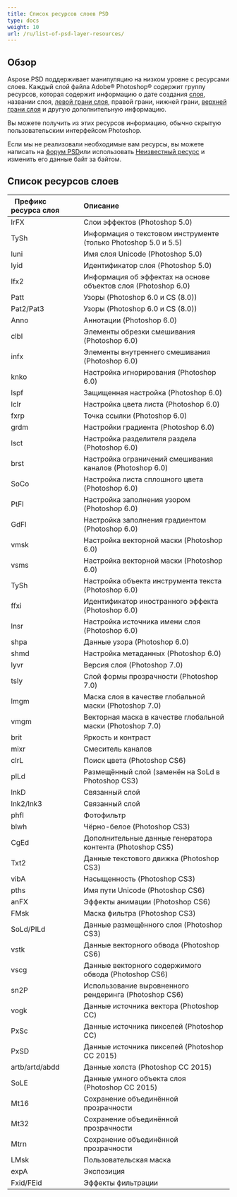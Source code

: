 ```yaml
---
title: Список ресурсов слоев PSD
type: docs
weight: 10
url: /ru/list-of-psd-layer-resources/
---
```


## **Обзор**
Aspose.PSD поддерживает манипуляцию на низком уровне с ресурсами слоев. Каждый слой файла Adobe® Photoshop® содержит группу ресурсов, которая содержит информацию о дате создания [слоя](https://reference.aspose.com/psd/net/aspose.psd.fileformats.psd.layers/layer), названии слоя, [левой грани слоя](https://reference.aspose.com/psd/net/aspose.psd.fileformats.psd.layers/layer/properties/left), правой грани, нижней грани, [верхней грани слоя](https://reference.aspose.com/psd/net/aspose.psd.fileformats.psd.layers/layer/properties/top) и другую дополнительную информацию.

Вы можете получить из этих ресурсов информацию, обычно скрытую пользовательским интерфейсом Photoshop.

Если мы не реализовали необходимые вам ресурсы, вы можете написать на [форум PSD](https://forum.aspose.com/c/psd)или использовать [Неизвестный ресурс](https://reference.aspose.com/psd/net/aspose.psd.fileformats.psd.layers.layerresources/unknownresource) и изменить его данные байт за байтом.

## **Список ресурсов слоев**

|` `**Префикс ресурса слоя**|**Описание**|
| :- | :- |
|lrFX|Слои эффектов (Photoshop 5.0)|
|TySh|Информация о текстовом инструменте (только Photoshop 5.0 и 5.5)|
|luni|Имя слоя Unicode (Photoshop 5.0)|
|lyid|Идентификатор слоя (Photoshop 5.0)|
|lfx2|Информация об эффектах на основе объектов слоя (Photoshop 6.0)|
|Patt|Узоры (Photoshop 6.0 и CS (8.0))|
|Pat2/Pat3|Узоры (Photoshop 6.0 и CS (8.0))|
|Anno|Аннотации (Photoshop 6.0)|
|clbl|Элементы обрезки смешивания (Photoshop 6.0)|
|infx|Элементы внутреннего смешивания (Photoshop 6.0)|
|knko|Настройка игнорирования (Photoshop 6.0)|
|lspf|Защищенная настройка (Photoshop 6.0)|
|lclr|Настройка цвета листа (Photoshop 6.0)|
|fxrp|Точка ссылки (Photoshop 6.0)|
|grdm|Настройки градиента (Photoshop 6.0)|
|lsct|Настройка разделителя раздела (Photoshop 6.0)|
|brst|Настройка ограничений смешивания каналов (Photoshop 6.0)|
|SoCo|Настройка листа сплошного цвета (Photoshop 6.0)|
|PtFl|Настройка заполнения узором (Photoshop 6.0)|
|GdFl|Настройка заполнения градиентом (Photoshop 6.0)|
|vmsk|Настройка векторной маски (Photoshop 6.0)|
|vsms|Настройка векторной маски (Photoshop 6.0)|
|TySh|Настройка объекта инструмента текста (Photoshop 6.0)|
|ffxi|Идентификатор иностранного эффекта (Photoshop 6.0)|
|lnsr|Настройка источника имени слоя (Photoshop 6.0)|
|shpa|Данные узора (Photoshop 6.0)|
|shmd|Настройка метаданных (Photoshop 6.0)|
|lyvr|Версия слоя (Photoshop 7.0)|
|tsly|Слой формы прозрачности (Photoshop 7.0)|
|lmgm|Маска слоя в качестве глобальной маски (Photoshop 7.0)|
|vmgm|Векторная маска в качестве глобальной маски (Photoshop 7.0)|
|brit|Яркость и контраст|
|mixr|Смеситель каналов|
|clrL|Поиск цвета (Photoshop CS6)|
|plLd|Размещённый слой (заменён на SoLd в Photoshop CS3)|
|lnkD|Связанный слой|
|lnk2/lnk3|Связанный слой|
|phfl|Фотофильтр|
|blwh|Чёрно-белое (Photoshop CS3)|
|CgEd|Дополнительные данные генератора контента (Photoshop CS5)|
|Txt2|Данные текстового движка (Photoshop CS3)|
|vibA|Насыщенность (Photoshop CS3)|
|pths|Имя пути Unicode (Photoshop CS6)|
|anFX|Эффекты анимации (Photoshop CS6)|
|FMsk|Маска фильтра (Photoshop CS3)|
|SoLd/PILd|Данные размещённого слоя (Photoshop CS3)|
|vstk|Данные векторного обвода (Photoshop CS6)|
|vscg|Данные векторного содержимого обвода (Photoshop CS6)|
|sn2P|Использование выровненного рендеринга (Photoshop CS6)|
|vogk|Данные источника вектора (Photoshop CC)|
|PxSc|Данные источника пикселей (Photoshop CC)|
|PxSD|Данные источника пикселей (Photoshop CC 2015)|
|artb/artd/abdd|Данные холста (Photoshop CC 2015)|
|SoLE|Данные умного объекта слоя (Photoshop CC 2015)|
|Mt16|Сохранение объединённой прозрачности|
|Mt32|Сохранение объединённой прозрачности|
|Mtrn|Сохранение объединённой прозрачности|
|LMsk|Пользовательская маска|
|expA|Экспозиция|
|Fxid/FEid|Эффекты фильтрации|
